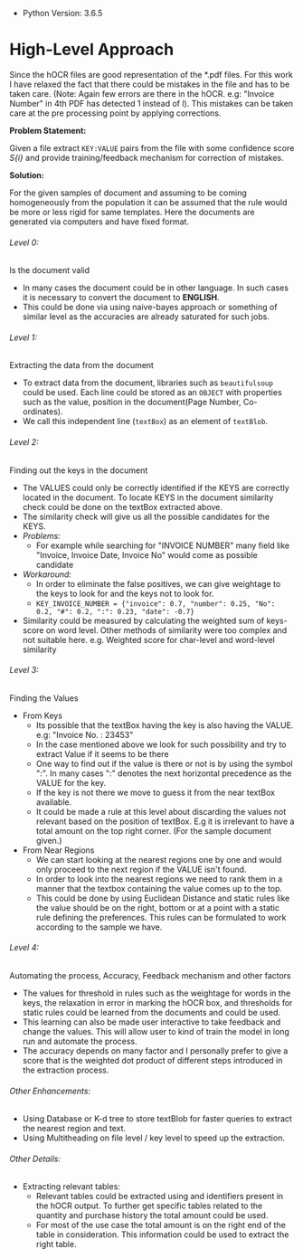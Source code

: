 - Python Version: 3.6.5

# High-Level Approach
Since the hOCR files are good representation of the *.pdf files. For this work I have relaxed the fact that there could be mistakes in the file and has to be taken care. (Note: Again few errors are there in the hOCR. e.g: "Invoice Number" in 4th PDF has detected 1 instead of l). This mistakes can be taken care at the pre processing point by applying corrections.

**Problem Statement:**

Given a file extract `KEY:VALUE` pairs from the file with some confidence score *S{i}* and provide training/feedback mechanism for correction of mistakes.


**Solution:**

For the given samples of document and assuming to be coming homogeneously from the population it can be assumed that the rule would be more or less rigid for same templates. Here the documents are generated via computers and have fixed format.

###### Level 0:
Is the document valid
- In many cases the document could be in other language. In such cases it is necessary to convert the document to **ENGLISH**.
- This could be done via using naive-bayes approach or something of similar level as the accuracies are already saturated for such jobs.


###### Level 1:

Extracting the data from the document
- To extract data from the document, libraries such as `beautifulsoup` could be used. Each line could be stored as an `OBJECT` with properties such as the value, position in the document(Page Number, Co-ordinates).
- We call this independent line (`textBox`) as an element of `textBlob`.

###### Level 2:

Finding out the keys in the document
- The VALUES could only be correctly identified if the KEYS are correctly located in the document. To locate KEYS in the document similarity check could be done on the textBox extracted above.
- The similarity check will give us all the possible candidates for the KEYS.
- *Problems:*
    - For example while searching for "INVOICE NUMBER" many field like "Invoice, Invoice Date, Invoice No" would come as possible candidate
- *Workaround:*
    - In order to eliminate the false positives, we can give weightage to the keys to look for and the keys not to look for.
    - `KEY_INVOICE_NUMBER = {"invoice": 0.7, "number": 0.25, "No": 0.2, "#": 0.2, ":": 0.23, "date": -0.7}`
- Similarity could be measured by calculating the weighted sum of keys-score on word level. Other methods of similarity were too complex and not suitable here. e.g. Weighted score for char-level and word-level similarity

###### Level 3:

Finding the Values
-  From Keys
    - Its possible that the textBox having the key is also having the VALUE. e.g: "Invoice No. : 23453"
    - In the case mentioned above we look for such possibility and try to extract Value if it seems to be there
    - One way to find out if the value is there or not is by using the symbol ":". In many cases ":" denotes the next
    horizontal precedence as the VALUE for the key.
    - If the key is not there we move to guess it from the near textBox available.
    - It could be made a rule at this level about discarding the values not relevant based on the position of textBox.
    E.g it is irrelevant to have a total amount on the top right corner. (For the sample document given.)
- From Near Regions
    - We can start looking at the nearest regions one by one and would only proceed to the next region if the VALUE isn't found.
    - In order to look into the nearest regions we need to rank them in a manner that the textbox containing the value comes up to the top.
    - This could be done by using Euclidean Distance and static rules like the value should be on the right, bottom or at  a point with a static rule defining the preferences. This rules can be formulated to work according to the sample we have.

###### Level 4:

Automating the process, Accuracy, Feedback mechanism and other factors
- The values for threshold in rules such as the weightage for words in the keys, the relaxation in error in marking the hOCR box, and thresholds for static rules could be learned from the documents and could be used.
- This learning can also be made user interactive to take feedback and change the values. This will allow user to kind of train the model in long run and automate the process.
- The accuracy depends on many factor and I personally prefer to give a score that is the weighted dot product of different steps introduced in the extraction process.


###### Other Enhancements:
- Using Database or K-d tree to store textBlob for faster queries to extract the nearest region and text.
- Using Multitheading on file level / key level to speed up the extraction.

###### Other Details:
- Extracting relevant tables:
    - Relevant tables could be extracted using <row> and <cell> identifiers present in the hOCR output. To further get specific tables related to the quantity and purchase history the total amount could be used.
    - For most of the use case the total amount is on the right end of the table in consideration. This information could be used to extract the right table.